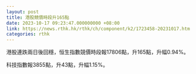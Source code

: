 ```yaml
---
layout: post
title: 港股競價時段升165點
date: 2023-10-17 09:23:47.000000000 +08:00
link: https://news.rthk.hk/rthk/ch/component/k2/1723458-20231017.htm
categories: rthk
---
```


港股連跌兩日後回穩，恒生指數競價時段報17806點，升165點，升幅0.94%。

科技指數報3855點，升43點，升幅1.15%。
